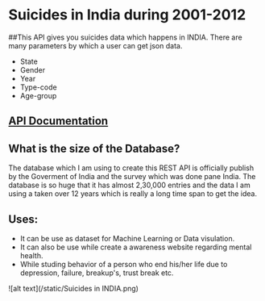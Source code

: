 # Suicides in India during 2001-2012
##This API gives you suicides data which happens in INDIA.  There are many parameters by which a user can get json data.
- State
- Gender
- Year
- Type-code
- Age-group

## [API Documentation](https://documenter.getpostman.com/view/16370359/TzkyNfqH)

## What is the size of the Database?

The database which I am using to create this REST API is officially publish by the Goverment of India and the survey which was done pane India.
The database is so huge that it has almost 2,30,000 entries and the data I am using a taken over 12 years which is really a long time span to get the idea.

## Uses:
- It can be use as dataset for Machine Learning or Data visulation.
- It can also be use while create a awareness website regarding mental health.
- While studing behavior of a person who end his/her life due to depression, failure, breakup's, trust break etc.


![alt text](/static/Suicides in INDIA.png)
